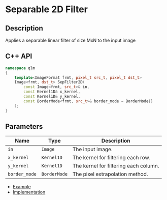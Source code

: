# Separable 2D Filter 

## Description
Applies a separable linear filter of size MxN to the input image
## C++ API
```c++
namespace qlm
{
	template<ImageFormat frmt, pixel_t src_t, pixel_t dst_t>
	Image<frmt, dst_t> SepFilter2D(
		const Image<frmt, src_t>& in,
		const Kernel1D& x_kernel,
		const Kernel1D& y_kernel,
		const BorderMode<frmt, src_t>& border_mode = BorderMode{}
	);
}
```

## Parameters

| Name           | Type         | Description                                                                       |
|----------------|--------------|-----------------------------------------------------------------------------------|
| `in`           | `Image`      | The input image.                                                                  |
| `x_kernel`     | `Kernel1D`   | The kernel for filtering each row.                                                |
| `y_kernel`     | `Kernel1D`   | The kernel  for filtering each column.                                            |
| `border_mode`  | `BorderMode` | The pixel extrapolation method.                                                              |


* [Example](../../../Examples/SepFilter2D)
* [Implementation](../../../../code/SepFilter2D/SepFilter2D.cpp)
